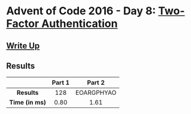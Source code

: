 # Advent of Code 2016 - Day 8: [Two-Factor Authentication](https://adventofcode.com/2016/day/8)

## [Write Up](https://codingap.github.io/advent-of-code/writeups/2016/day08)

## Results

|                  | **Part 1** | **Part 2** |
| :--------------: | :--------: | :--------: |
|   **Results**    | 128 | EOARGPHYAO |
| **Time (in ms)** | 0.80 | 1.61 |
